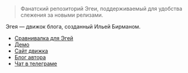 > Фанатский репозиторий Эгеи, поддерживаемый для удобства слежения за новыми релизами.

Эгея — движок блога, созданный Ильей Бирманом.

- [Сравнивалка для Эгей](https://github.com/ilyabirman/Aegea-Comparisons/compare/2.10-v3877..11.0b-v4065)
- [Демо](https://demo.blogengine.ru/)
- [Сайт движка](https://blogengine.ru/)
- [Блог автора](https://ilyabirman.ru/meanwhile/tags/aegea-all/)
- [Чат в телеграме](https://t.me/aegea_community)
